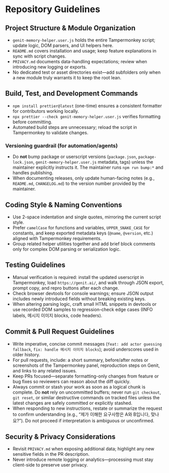# Repository Guidelines

## Project Structure & Module Organization
- `genit-memory-helper.user.js` holds the entire Tampermonkey script; update logic, DOM parsers, and UI helpers here.
- `README.md` covers installation and usage; keep feature explanations in sync with script changes.
- `PRIVACY.md` documents data-handling expectations; review when introducing new logging or exports.
- No dedicated test or asset directories exist—add subfolders only when a new module truly warrants it to keep the root lean.

## Build, Test, and Development Commands
- `npm install prettier@latest` (one-time) ensures a consistent formatter for contributors working locally.
- `npx prettier --check genit-memory-helper.user.js` verifies formatting before committing.
- Automated build steps are unnecessary; reload the script in Tampermonkey to validate changes.

### Versioning guardrail (for automation/agents)
- Do **not** bump package or userscript versions (`package.json`, `package-lock.json`, `genit-memory-helper.user.js` metadata, tags) unless the maintainer explicitly instructs it. The maintainer runs `npm run bump:*` and handles publishing.
- When documenting releases, only update human-facing notes (e.g., `README.md`, `CHANGELOG.md`) to the version number provided by the maintainer.

## Coding Style & Naming Conventions
- Use 2-space indentation and single quotes, mirroring the current script style.
- Prefer `camelCase` for functions and variables, `UPPER_SNAKE_CASE` for constants, and keep exported metadata keys (`@name`, `@version`, etc.) aligned with Tampermonkey requirements.
- Group related helper utilities together and add brief block comments only for complex DOM parsing or serialization logic.

## Testing Guidelines
- Manual verification is required: install the updated userscript in Tampermonkey, load `https://genit.ai/`, and walk through JSON export, prompt copy, and repro buttons after each change.
- Check browser devtools for console warnings; ensure JSON output includes newly introduced fields without breaking existing keys.
- When altering parsing logic, craft small HTML snippets in devtools or use recorded DOM samples to regression-check edge cases (INFO labels, 메시지 이미지 blocks, code headers).

## Commit & Pull Request Guidelines
- Write imperative, concise commit messages (`feat: add actor guessing fallback`, `fix: handle 메시지 이미지 blocks`); avoid underscores used in older history.
- For pull requests, include: a short summary, before/after notes or screenshots of the Tampermonkey panel, reproduction steps on Genit, and links to any related issues.
- Keep PRs focused—separate formatting-only changes from feature or bug fixes so reviewers can reason about the diff quickly.
- Always commit or stash your work as soon as a logical chunk is complete. Do **not** rely on uncommitted buffers; never run `git checkout`, `git reset`, or similar destructive commands on tracked files unless the latest changes are safely committed or explicitly stashed.
- When responding to new instructions, restate or summarize the request to confirm understanding (e.g., “제가 이해한 요구사항은 A와 B입니다, 맞나요?”). Do not proceed if interpretation is ambiguous or unconfirmed.

## Security & Privacy Considerations
- Revisit `PRIVACY.md` when exposing additional data; highlight any new sensitive fields in the PR description.
- Never introduce remote logging or analytics—processing must stay client-side to preserve user privacy.
